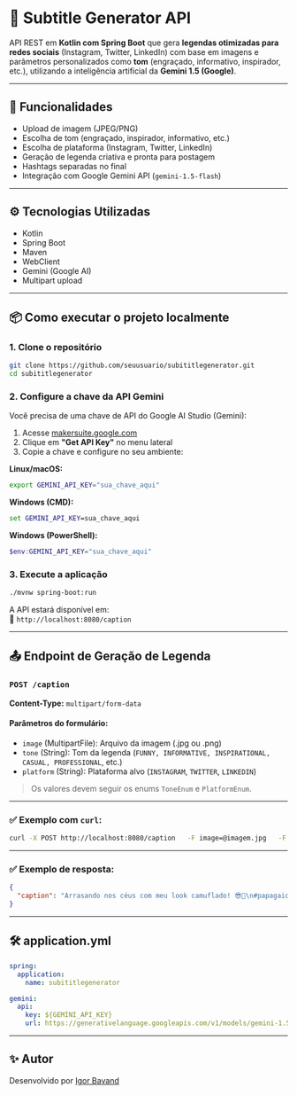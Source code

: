 # 🎯 Subtitle Generator API

API REST em **Kotlin com Spring Boot** que gera **legendas otimizadas para redes sociais** (Instagram, Twitter, LinkedIn) com base em imagens e parâmetros personalizados como **tom** (engraçado, informativo, inspirador, etc.), utilizando a inteligência artificial da **Gemini 1.5 (Google)**.

---

## 🚀 Funcionalidades

- Upload de imagem (JPEG/PNG)
- Escolha de tom (engraçado, inspirador, informativo, etc.)
- Escolha de plataforma (Instagram, Twitter, LinkedIn)
- Geração de legenda criativa e pronta para postagem
- Hashtags separadas no final
- Integração com Google Gemini API (`gemini-1.5-flash`)

---

## ⚙️ Tecnologias Utilizadas

- Kotlin
- Spring Boot
- Maven
- WebClient
- Gemini (Google AI)
- Multipart upload

---

## 📦 Como executar o projeto localmente

### 1. Clone o repositório

```bash
git clone https://github.com/seuusuario/subititlegenerator.git
cd subititlegenerator
```

### 2. Configure a chave da API Gemini

Você precisa de uma chave de API do Google AI Studio (Gemini):

1. Acesse [makersuite.google.com](https://makersuite.google.com)
2. Clique em **"Get API Key"** no menu lateral
3. Copie a chave e configure no seu ambiente:

**Linux/macOS:**

```bash
export GEMINI_API_KEY="sua_chave_aqui"
```

**Windows (CMD):**

```cmd
set GEMINI_API_KEY=sua_chave_aqui
```

**Windows (PowerShell):**

```powershell
$env:GEMINI_API_KEY="sua_chave_aqui"
```

### 3. Execute a aplicação

```bash
./mvnw spring-boot:run
```

A API estará disponível em:  
📍 `http://localhost:8080/caption`

---

## 📤 Endpoint de Geração de Legenda

### `POST /caption`

**Content-Type:** `multipart/form-data`

#### Parâmetros do formulário:

- `image` (MultipartFile): Arquivo da imagem (.jpg ou .png)
- `tone` (String): Tom da legenda (`FUNNY, INFORMATIVE, INSPIRATIONAL, CASUAL, PROFESSIONAL`, etc.)
- `platform` (String): Plataforma alvo (`INSTAGRAM`, `TWITTER`, `LINKEDIN`)

> Os valores devem seguir os enums `ToneEnum` e `PlatformEnum`.

---

### ✅ Exemplo com `curl`:

```bash
curl -X POST http://localhost:8080/caption   -F image=@imagem.jpg   -F tone=ENGRACADO   -F platform=INSTAGRAM
```

---

### ✅ Exemplo de resposta:

```json
{
  "caption": "Arrasando nos céus com meu look camuflado! 😎🦜\n#papagaiostyle #camuflagem #birdlover #natureza"
}
```

---

## 🛠️ application.yml

```yaml
spring:
  application:
    name: subititlegenerator

gemini:
  api:
    key: ${GEMINI_API_KEY}
    url: https://generativelanguage.googleapis.com/v1/models/gemini-1.5-flash:generateContent
```

---

## ✨ Autor

Desenvolvido por [Igor Bavand](https://github.com/seuusuario)
